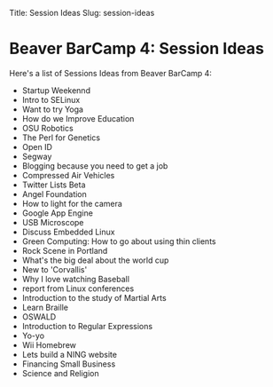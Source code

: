 Title: Session Ideas
Slug: session-ideas

<h1>Beaver BarCamp 4: Session Ideas</h1>
<p>Here's a list of Sessions Ideas from Beaver BarCamp 4:</p>
<ul><li> Startup Weekennd
</li><li> Intro to SELinux
</li><li> Want to try Yoga
</li><li> How do we Improve Education
</li><li> OSU Robotics
</li><li> The Perl for Genetics
</li><li> Open ID
</li><li> Segway
</li><li> Blogging because you need to get a job
</li><li> Compressed Air Vehicles
</li><li> Twitter Lists Beta
</li><li> Angel Foundation
</li><li> How to light for the camera
</li><li> Google App Engine
</li><li> USB Microscope
</li><li> Discuss Embedded Linux
</li><li> Green Computing: How to go about using thin clients
</li><li> Rock Scene in Portland
</li><li> What's the big deal about the world cup
</li><li> New to 'Corvallis'
</li><li> Why I love watching Baseball
</li><li> report from Linux conferences
</li><li> Introduction to the study of Martial Arts
</li><li> Learn Braille
</li><li> OSWALD
</li><li> Introduction to Regular Expressions
</li><li> Yo-yo
</li><li> Wii Homebrew
</li><li> Lets build a NING website
</li><li> Financing Small Business
</li><li> Science and Religion
</li></ul>
